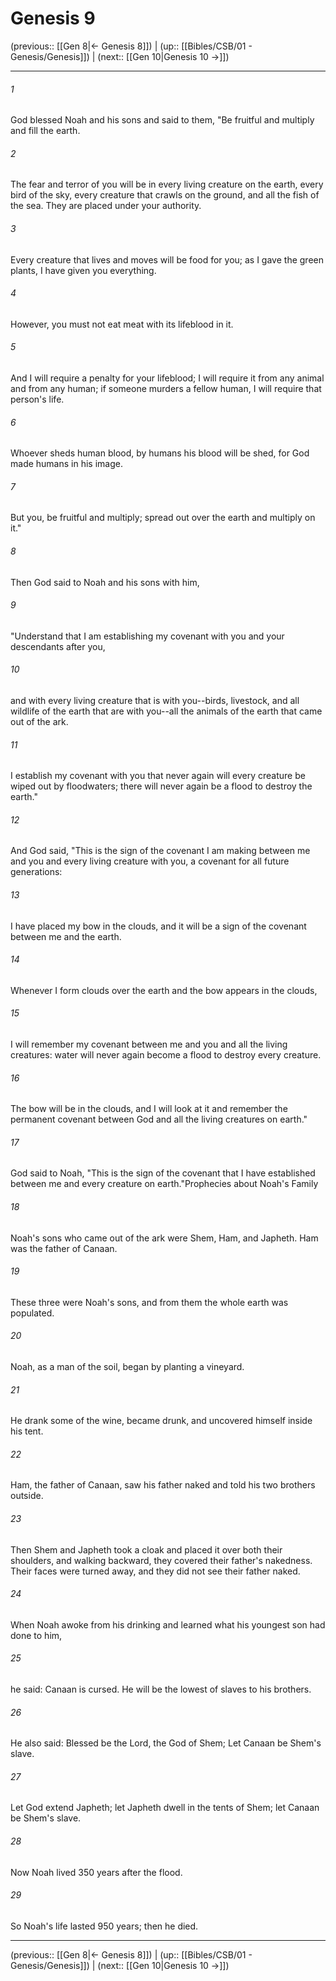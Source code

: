 # Genesis 9

(previous:: [[Gen 8|← Genesis 8]]) | (up:: [[Bibles/CSB/01 - Genesis/Genesis]]) | (next:: [[Gen 10|Genesis 10 →]])

***


###### 1 
God blessed Noah and his sons and said to them, "Be fruitful and multiply and fill the earth. 

###### 2 
The fear and terror of you will be in every living creature on the earth, every bird of the sky, every creature that crawls on the ground, and all the fish of the sea. They are placed under your authority. 

###### 3 
Every creature that lives and moves will be food for you; as I gave the green plants, I have given you everything. 

###### 4 
However, you must not eat meat with its lifeblood in it. 

###### 5 
And I will require a penalty for your lifeblood; I will require it from any animal and from any human; if someone murders a fellow human, I will require that person's life. 

###### 6 
Whoever sheds human blood, by humans his blood will be shed, for God made humans in his image. 

###### 7 
But you, be fruitful and multiply; spread out over the earth and multiply on it." 

###### 8 
Then God said to Noah and his sons with him, 

###### 9 
"Understand that I am establishing my covenant with you and your descendants after you, 

###### 10 
and with every living creature that is with you--birds, livestock, and all wildlife of the earth that are with you--all the animals of the earth that came out of the ark. 

###### 11 
I establish my covenant with you that never again will every creature be wiped out by floodwaters; there will never again be a flood to destroy the earth." 

###### 12 
And God said, "This is the sign of the covenant I am making between me and you and every living creature with you, a covenant for all future generations: 

###### 13 
I have placed my bow in the clouds, and it will be a sign of the covenant between me and the earth. 

###### 14 
Whenever I form clouds over the earth and the bow appears in the clouds, 

###### 15 
I will remember my covenant between me and you and all the living creatures: water will never again become a flood to destroy every creature. 

###### 16 
The bow will be in the clouds, and I will look at it and remember the permanent covenant between God and all the living creatures on earth." 

###### 17 
God said to Noah, "This is the sign of the covenant that I have established between me and every creature on earth."Prophecies about Noah's Family 

###### 18 
Noah's sons who came out of the ark were Shem, Ham, and Japheth. Ham was the father of Canaan. 

###### 19 
These three were Noah's sons, and from them the whole earth was populated. 

###### 20 
Noah, as a man of the soil, began by planting a vineyard. 

###### 21 
He drank some of the wine, became drunk, and uncovered himself inside his tent. 

###### 22 
Ham, the father of Canaan, saw his father naked and told his two brothers outside. 

###### 23 
Then Shem and Japheth took a cloak and placed it over both their shoulders, and walking backward, they covered their father's nakedness. Their faces were turned away, and they did not see their father naked. 

###### 24 
When Noah awoke from his drinking and learned what his youngest son had done to him, 

###### 25 
he said: Canaan is cursed. He will be the lowest of slaves to his brothers. 

###### 26 
He also said: Blessed be the Lord, the God of Shem; Let Canaan be Shem's slave. 

###### 27 
Let God extend Japheth; let Japheth dwell in the tents of Shem; let Canaan be Shem's slave. 

###### 28 
Now Noah lived 350 years after the flood. 

###### 29 
So Noah's life lasted 950 years; then he died.

***

(previous:: [[Gen 8|← Genesis 8]]) | (up:: [[Bibles/CSB/01 - Genesis/Genesis]]) | (next:: [[Gen 10|Genesis 10 →]])
